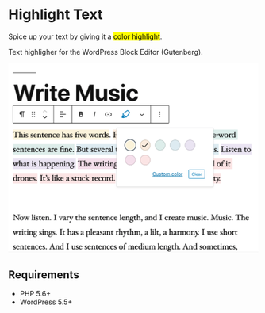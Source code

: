 # Highlight Text

Spice up your text by giving it a <mark>color highlight</mark>.

Text highligher for the WordPress Block Editor (Gutenberg).

![Text color highlighter screenshot](.wordpress-org/screenshot-1.png)

## Requirements
* PHP 5.6+
* WordPress 5.5+
